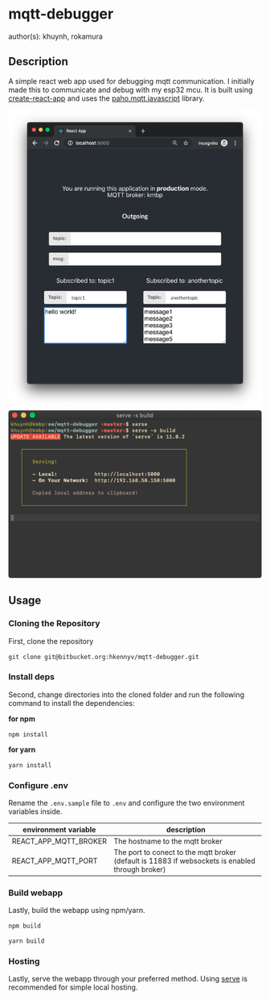 # mqtt-debugger
author(s): khuynh, rokamura

## Description
A simple react web app used for debugging mqtt communication. I initially made this to communicate and debug with my esp32 mcu. It is built using [create-react-app](https://github.com/facebook/create-react-app) and uses the [paho.mqtt.javascript](https://github.com/eclipse/paho.mqtt.javascript) library.

![app](assets/app.png)
![terminal](assets/terminal.png)

## Usage

### Cloning the Repository

First, clone the repository

```
git clone git@bitbucket.org:hkennyv/mqtt-debugger.git
```

### Install deps

Second, change directories into the cloned folder and run the following command to install the dependencies:

**for npm**
```
npm install
```

**for yarn**
```
yarn install
```

### Configure .env

Rename the `.env.sample` file to `.env` and configure the two environment variables inside.

| environment variable | description |
| -------------------- | ----------- |
| REACT_APP_MQTT_BROKER | The hostname to the mqtt broker |
| REACT_APP_MQTT_PORT | The port to conect to the mqtt broker (default is 11883 if websockets is enabled through broker) |

### Build webapp

Lastly, build the webapp using npm/yarn.

```
npm build
```

```
yarn build
```

### Hosting

Lastly, serve the webapp through your preferred method. Using [serve](https://www.npmjs.com/package/serve) is recommended for simple local hosting.
